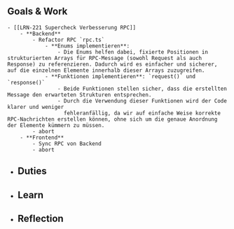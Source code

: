 ## Goals & Work
	- [[LRN-221 Supercheck Verbesserung RPC]]
		- **Backend**
			- Refactor RPC `rpc.ts`
				- **Enums implementieren**:
					- Die Enums helfen dabei, fixierte Positionen in strukturierten Arrays für RPC-Message (sowohl Request als auch Response) zu referenzieren. Dadurch wird es einfacher und sicherer, auf die einzelnen Elemente innerhalb dieser Arrays zuzugreifen.
				- **Funktionen implementieren**: `request()` und `response()`
					- Beide Funktionen stellen sicher, dass die erstellten Message den erwarteten Strukturen entsprechen.
					- Durch die Verwendung dieser Funktionen wird der Code klarer und weniger 
					  fehleranfällig, da wir auf einfache Weise korrekte RPC-Nachrichten erstellen können, ohne sich um die genaue Anordnung der Elemente kümmern zu müssen.
			- abort
		- **Frontend**
			- Sync RPC von Backend
			- abort
- ## Duties
- ## Learn
- ## Reflection
